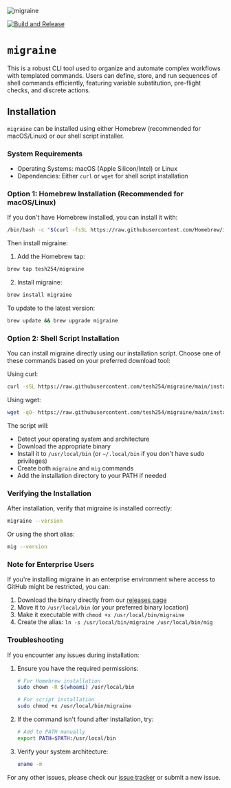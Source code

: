 ![migraine](https://github.com/user-attachments/assets/1f1f90d0-3a85-44c8-b84a-b23838bf35c2)

[![Build and Release](https://github.com/tesh254/migraine/actions/workflows/release.yml/badge.svg)](https://github.com/tesh254/migraine/actions/workflows/release.yml)

# `migraine`

This is a robust CLI tool used to organize and automate complex workflows with templated commands. Users can define, store, and run sequences of shell commands efficiently, featuring variable substitution, pre-flight checks, and discrete actions.

## Installation

`migraine` can be installed using either Homebrew (recommended for macOS/Linux) or our shell script installer.

### System Requirements
- Operating Systems: macOS (Apple Silicon/Intel) or Linux
- Dependencies: Either `curl` or `wget` for shell script installation

### Option 1: Homebrew Installation (Recommended for macOS/Linux)

If you don't have Homebrew installed, you can install it with:

```bash
/bin/bash -c "$(curl -fsSL https://raw.githubusercontent.com/Homebrew/install/HEAD/install.sh)"
```

Then install migraine:

1. Add the Homebrew tap:
```bash
brew tap tesh254/migraine
```

2. Install migraine:
```bash
brew install migraine
```

To update to the latest version:
```bash
brew update && brew upgrade migraine
```

### Option 2: Shell Script Installation

You can install migraine directly using our installation script. Choose one of these commands based on your preferred download tool:

Using curl:
```bash
curl -sSL https://raw.githubusercontent.com/tesh254/migraine/main/install.sh | bash
```

Using wget:
```bash
wget -qO- https://raw.githubusercontent.com/tesh254/migraine/main/install.sh | bash
```

The script will:
- Detect your operating system and architecture
- Download the appropriate binary
- Install it to `/usr/local/bin` (or `~/.local/bin` if you don't have sudo privileges)
- Create both `migraine` and `mig` commands
- Add the installation directory to your PATH if needed

### Verifying the Installation

After installation, verify that migraine is installed correctly:

```bash
migraine --version
```

Or using the short alias:
```bash
mig --version
```

### Note for Enterprise Users

If you're installing migraine in an enterprise environment where access to GitHub might be restricted, you can:

1. Download the binary directly from our [releases page](https://github.com/tesh254/migraine/releases)
2. Move it to `/usr/local/bin` (or your preferred binary location)
3. Make it executable with `chmod +x /usr/local/bin/migraine`
4. Create the alias: `ln -s /usr/local/bin/migraine /usr/local/bin/mig`

### Troubleshooting

If you encounter any issues during installation:

1. Ensure you have the required permissions:
   ```bash
   # For Homebrew installation
   sudo chown -R $(whoami) /usr/local/bin

   # For script installation
   sudo chmod +x /usr/local/bin/migraine
   ```

2. If the command isn't found after installation, try:
   ```bash
   # Add to PATH manually
   export PATH=$PATH:/usr/local/bin
   ```

3. Verify your system architecture:
   ```bash
   uname -m
   ```

For any other issues, please check our [issue tracker](https://github.com/tesh254/migraine/issues) or submit a new issue.
